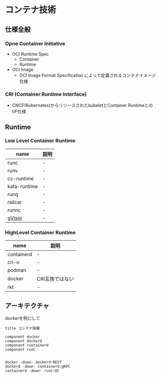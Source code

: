 # コンテナ技術


## 仕様全般

### Opne Container Initiative

* OCI Runtime Spec
    * Container
    * Runtime
* OCI Image
    * OCI Image Format Specification によって定義されるコンテナイメージ仕様


### CRI (Container Runtime Interface) 

* CNCF(Kubernetes)からリリースされたkubeletとContainer RuntimeとのI/F仕様

## Runtime 

### Low Level Container Runtime

name| 説明
----|------
runc| -
runv | -
cc-runtime | - 
kata-runtime |-
runq |-
railcar | - 
runnc |-
[gVisor](https://github.com/google/gvisor)  | -

### HighLevel Container Runtime


name | 説明
------|------
containerd |-
cri-o | - 
podman | - 
docker | CRI互換ではない
rkt|-


##  アーキテクチャ


dockerを例にして

```plantuml
title コンテナ階層

component docker 
component dockerd
component containerd
component runC


docker -down- dockerd:REST
dockerd -down- containerd:gRPC
containerd -down- runC:OC


```
